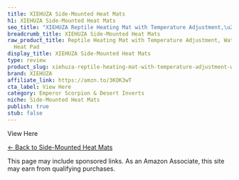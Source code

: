 ```yaml
---
title: XIEHUZA Side-Mounted Heat Mats
h1: XIEHUZA Side-Mounted Heat Mats
seo_title: "XIEHUZA Reptile Heating Mat with Temperature Adjustment,\u2026"
breadcrumb_title: XIEHUZA Side-Mounted Heat Mats
raw_product_title: Reptile Heating Mat with Temperature Adjustment, Waterproof Reptile
  Heat Pad
display_title: XIEHUZA Side-Mounted Heat Mats
type: review
product_slug: xiehuza-reptile-heating-mat-with-temperature-adjustment-waterproof-rept-0fb6298e
brand: XIEHUZA
affiliate_link: https://amzn.to/3KOK3wT
cta_label: View Here
category: Emperor Scorpion & Desert Inverts
niche: Side-Mounted Heat Mats
publish: true
stub: false
---
```


<div id="intro
<p><a class="btn" href="https://amzn.to/3KOK3wT" target="_blank" rel="nofollow sponsored noopener">View Here</a></p>
<p><a href="/roundups/emperor-scorpion-desert-inverts/side-mounted-heat-mats/">← Back to Side-Mounted Heat Mats</a></p>
<aside class="disclosure">This page may include sponsored links. As an Amazon Associate, this site may earn from qualifying purchases.</aside>
